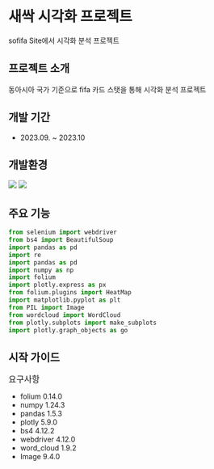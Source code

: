 # 새싹 시각화 프로젝트
sofifa Site에서 시각화 분석 프로젝트
## 프로젝트 소개
동아시아 국가 기준으로 fifa 카드 스탯을 통해
시각화 분석 프로젝트
## 개발 기간
- 2023.09. ~ 2023.10

## 개발환경
<img src="https://img.shields.io/badge/python-3776AB?style=for-the-badge&logo=python&logoColor=white">

<img src="https://img.shields.io/badge/pandas-3776AB?style=for-the-badge&logo=pandas&logoColor=red">


## 주요 기능


```python
from selenium import webdriver
from bs4 import BeautifulSoup
import pandas as pd
import re
import pandas as pd
import numpy as np
import folium
import plotly.express as px
from folium.plugins import HeatMap
import matplotlib.pyplot as plt
from PIL import Image
from wordcloud import WordCloud
from plotly.subplots import make_subplots
import plotly.graph_objects as go
```


## 시작 가이드

<span style="font-size:120%">요구사항</span> 
- folium 0.14.0
- numpy 1.24.3
- pandas 1.5.3
- plotly 5.9.0
- bs4 4.12.2
- webdriver 4.12.0
- word_cloud 1.9.2
- Image 9.4.0